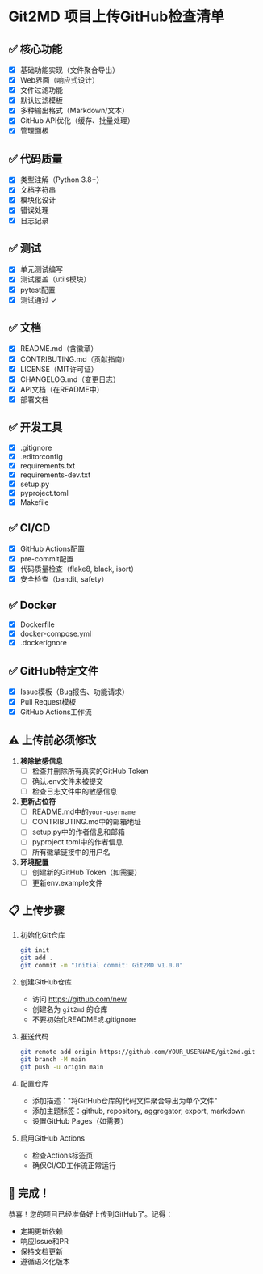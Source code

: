 # Git2MD 项目上传GitHub检查清单

## ✅ 核心功能
- [x] 基础功能实现（文件聚合导出）
- [x] Web界面（响应式设计）
- [x] 文件过滤功能
- [x] 默认过滤模板
- [x] 多种输出格式（Markdown/文本）
- [x] GitHub API优化（缓存、批量处理）
- [x] 管理面板

## ✅ 代码质量
- [x] 类型注解（Python 3.8+）
- [x] 文档字符串
- [x] 模块化设计
- [x] 错误处理
- [x] 日志记录

## ✅ 测试
- [x] 单元测试编写
- [x] 测试覆盖（utils模块）
- [x] pytest配置
- [x] 测试通过 ✓

## ✅ 文档
- [x] README.md（含徽章）
- [x] CONTRIBUTING.md（贡献指南）
- [x] LICENSE（MIT许可证）
- [x] CHANGELOG.md（变更日志）
- [x] API文档（在README中）
- [x] 部署文档

## ✅ 开发工具
- [x] .gitignore
- [x] .editorconfig
- [x] requirements.txt
- [x] requirements-dev.txt
- [x] setup.py
- [x] pyproject.toml
- [x] Makefile

## ✅ CI/CD
- [x] GitHub Actions配置
- [x] pre-commit配置
- [x] 代码质量检查（flake8, black, isort）
- [x] 安全检查（bandit, safety）

## ✅ Docker
- [x] Dockerfile
- [x] docker-compose.yml
- [x] .dockerignore

## ✅ GitHub特定文件
- [x] Issue模板（Bug报告、功能请求）
- [x] Pull Request模板
- [x] GitHub Actions工作流

## ⚠️ 上传前必须修改
1. **移除敏感信息**
   - [ ] 检查并删除所有真实的GitHub Token
   - [ ] 确认.env文件未被提交
   - [ ] 检查日志文件中的敏感信息

2. **更新占位符**
   - [ ] README.md中的`your-username`
   - [ ] CONTRIBUTING.md中的邮箱地址
   - [ ] setup.py中的作者信息和邮箱
   - [ ] pyproject.toml中的作者信息
   - [ ] 所有徽章链接中的用户名

3. **环境配置**
   - [ ] 创建新的GitHub Token（如需要）
   - [ ] 更新env.example文件

## 📋 上传步骤
1. 初始化Git仓库
   ```bash
   git init
   git add .
   git commit -m "Initial commit: Git2MD v1.0.0"
   ```

2. 创建GitHub仓库
   - 访问 https://github.com/new
   - 创建名为 `git2md` 的仓库
   - 不要初始化README或.gitignore

3. 推送代码
   ```bash
   git remote add origin https://github.com/YOUR_USERNAME/git2md.git
   git branch -M main
   git push -u origin main
   ```

4. 配置仓库
   - 添加描述："将GitHub仓库的代码文件聚合导出为单个文件"
   - 添加主题标签：github, repository, aggregator, export, markdown
   - 设置GitHub Pages（如需要）

5. 启用GitHub Actions
   - 检查Actions标签页
   - 确保CI/CD工作流正常运行

## 🎉 完成！
恭喜！您的项目已经准备好上传到GitHub了。记得：
- 定期更新依赖
- 响应Issue和PR
- 保持文档更新
- 遵循语义化版本 